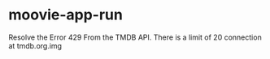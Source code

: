 # moovie-app-run


Resolve the Error 429 From the TMDB API. There is a limit of 20 connection at tmdb.org.img
